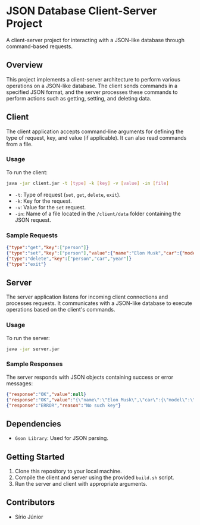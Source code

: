 # JSON Database Client-Server Project
A client-server project for interacting with a JSON-like database through command-based requests.

## Overview
This project implements a client-server architecture to perform various operations on a JSON-like database. The client sends commands in a specified JSON format, and the server processes these commands to perform actions such as getting, setting, and deleting data.

## Client
The client application accepts command-line arguments for defining the type of request, key, and value (if applicable). It can also read commands from a file.

### Usage
To run the client:
```sh
java -jar client.jar -t [type] -k [key] -v [value] -in [file]
```
- `-t`: Type of request (`set`, `get`, `delete`, `exit`).
- `-k`: Key for the request.
- `-v`: Value for the `set` request.
- `-in`: Name of a file located in the `/client/data` folder containing the JSON request.

### Sample Requests
```json
{"type":"get","key":["person"]}
{"type":"set","key":["person"],"value":{"name":"Elon Musk","car":{"model":"Tesla Roadster","year":"2018"}}}
{"type":"delete","key":["person","car","year"]}
{"type":"exit"}
```

## Server
The server application listens for incoming client connections and processes requests. It communicates with a JSON-like database to execute operations based on the client's commands.

### Usage
To run the server:
```sh
java -jar server.jar
```

### Sample Responses
The server responds with JSON objects containing success or error messages:
```json
{"response":"OK","value":null}
{"response":"OK","value":"{\"name\":\"Elon Musk\",\"car\":{\"model\":\"Tesla Roadster\",\"year\":\"2018\"}}"}
{"response":"ERROR","reason":"No such key"}
```

## Dependencies
- `Gson Library`: Used for JSON parsing.

## Getting Started
1. Clone this repository to your local machine.
2. Compile the client and server using the provided `build.sh` script.
3. Run the server and client with appropriate arguments.

## Contributors
- Sírio Júnior